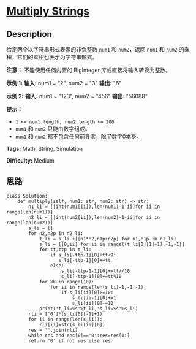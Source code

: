 # [Multiply Strings][title]

## Description

给定两个以字符串形式表示的非负整数 `num1` 和 `num2`，返回 `num1` 和 `num2` 的乘积，它们的乘积也表示为字符串形式。

**注意：** 不能使用任何内置的 BigInteger 库或直接将输入转换为整数。



**示例 1:**
            **输入:** num1 = "2", num2 = "3"    **输出:** "6"

**示例  2:**
            **输入:** num1 = "123", num2 = "456"    **输出:** "56088"



**提示：**

  * `1 <= num1.length, num2.length <= 200`
  * `num1` 和 `num2` 只能由数字组成。
  * `num1` 和 `num2` 都不包含任何前导零，除了数字0本身。


**Tags:** Math, String, Simulation

**Difficulty:** Medium

## 思路

``` python3
class Solution:
    def multiply(self, num1: str, num2: str) -> str:
        n1_li = [[int(num1[ii]),len(num1)-1-ii]for ii in range(len(num1))]
        n2_li = [[int(num2[ii]),len(num2)-1-ii]for ii in range(len(num2))]
        s_li = []
        for n2,n2p in n2_li:
            t_li = s_li +[[n1*n2,n1p+n2p] for n1,n1p in n1_li]
            s_li = [[0,ii] for ii in range((t_li[0][1]+1),-1,-1)]
            for tt,ttp in t_li:
                if s_li[-ttp-1][0]+tt<9: 
                   s_li[-ttp-1][0]+=tt
                else: 
                    s_li[-ttp-1-1][0]+=tt//10
                    s_li[-ttp-1][0]+=tt%10
            for kk in range(10):
                for ii in range(len(s_li)-1,-1,-1):
                    if s_li[ii][0]>=10:
                        s_li[ii-1][0]+=1
                        s_li[ii][0]-=10
            print('t_li=%s'%t_li,'s_li=%s'%s_li)
        rli = ['0']*(s_li[0][-1]+1)
        for ii in range(len(s_li)):
            rli[ii]=str(s_li[ii][0])
        res = ''.join(rli) 
        while res and res[0]=='0':res=res[1:]
        return '0' if not res else res
        
        
        

```

[title]: https://leetcode-cn.com/problems/multiply-strings
